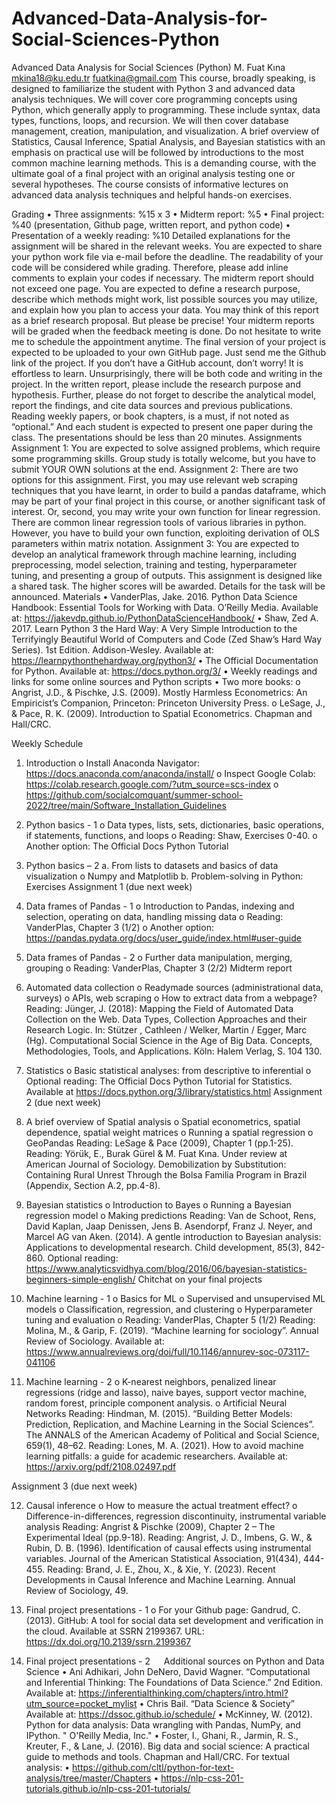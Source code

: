 # Advanced-Data-Analysis-for-Social-Sciences-Python
Advanced Data Analysis for Social Sciences (Python)
M. Fuat Kına
mkina18@ku.edu.tr
fuatkina@gmail.com
This course, broadly speaking, is designed to familiarize the student with Python 3 and advanced data analysis techniques. We will cover core programming concepts using Python, which generally apply to programming. These include syntax, data types, functions, loops, and recursion. We will then cover database management, creation, manipulation, and visualization. A brief overview of Statistics, Causal Inference, Spatial Analysis, and Bayesian statistics with an emphasis on practical use will be followed by introductions to the most common machine learning methods. This is a demanding course, with the ultimate goal of a final project with an original analysis testing one or several hypotheses. The course consists of informative lectures on advanced data analysis techniques and helpful hands-on exercises.

Grading
•	Three assignments: %15 x 3
•	Midterm report: %5
•	Final project: %40 (presentation, Github page, written report, and python code)
•	Presentation of a weekly reading: %10
Detailed explanations for the assignment will be shared in the relevant weeks. You are expected to share your python work file via e-mail before the deadline. The readability of your code will be considered while grading. Therefore, please add inline comments to explain your codes if necessary.
The midterm report should not exceed one page. You are expected to define a research purpose, describe which methods might work, list possible sources you may utilize, and explain how you plan to access your data. You may think of this report as a brief research proposal. But please be precise! Your midterm reports will be graded when the feedback meeting is done. Do not hesitate to write me to schedule the appointment anytime.
The final version of your project is expected to be uploaded to your own GitHub page. Just send me the Github link of the project. If you don’t have a GitHub account, don’t worry! It is effortless to learn. Unsurprisingly, there will be both code and writing in the project. In the written report, please include the research purpose and hypothesis. Further, please do not forget to describe the analytical model, report the findings, and cite data sources and previous publications.
Reading weekly papers, or book chapters, is a must, if not noted as “optional.” And each student is expected to present one paper during the class. The presentations should be less than 20 minutes.
Assignments
Assignment 1: You are expected to solve assigned problems, which require some programming skills. Group study is totally welcome, but you have to submit YOUR OWN solutions at the end.
Assignment 2: There are two options for this assignment. First, you may use relevant web scraping techniques that you have learnt, in order to build a pandas dataframe, which may be part of your final project in this course, or another significant task of interest. Or, second, you may write your own function for linear regression. There are common linear regression tools of various libraries in python. However, you have to build your own function, exploiting derivation of OLS parameters within matrix notation.
Assignment 3: You are expected to develop an analytical framework through machine learning, including preprocessing, model selection, training and testing, hyperparameter tuning, and presenting a group of outputs. This assignment is designed like a shared task. The higher scores will be awarded. Details for the task will be announced.
Materials
•	VanderPlas, Jake. 2016. Python Data Science Handbook: Essential Tools for Working with Data. O’Reilly Media. Available at: https://jakevdp.github.io/PythonDataScienceHandbook/
•	Shaw, Zed A. 2017. Learn Python 3 the Hard Way: A Very Simple Introduction to the Terrifyingly Beautiful World of Computers and Code (Zed Shaw’s Hard Way Series). 1st Edition. Addison-Wesley. Available at: https://learnpythonthehardway.org/python3/
•	The Official Documentation for Python. Available at: https://docs.python.org/3/
•	Weekly readings and links for some online sources and Python scripts
•	Two more books:
o	Angrist, J.D., & Pischke, J.S. (2009). Mostly Harmless Econometrics: An Empiricist’s Companion, Princeton: Princeton University Press.
o	LeSage, J., & Pace, R. K. (2009). Introduction to Spatial Econometrics. Chapman and Hall/CRC.

Weekly Schedule
1.	Introduction
o	Install Anaconda Navigator: https://docs.anaconda.com/anaconda/install/
o	Inspect Google Colab: https://colab.research.google.com/?utm_source=scs-index
o	https://github.com/socialcomquant/summer-school-2022/tree/main/Software_Installation_Guidelines

2.	Python basics - 1 
o	Data types, lists, sets, dictionaries, basic operations, if statements, functions, and loops
o	Reading: Shaw, Exercises 0-40.
o	Another option: The Official Docs Python Tutorial

3.	Python basics – 2
a.	From lists to datasets and basics of data visualization
o	Numpy and Matplotlib
b.	Problem-solving in Python: Exercises
Assignment 1 (due next week) 

4.	Data frames of Pandas - 1
o	Introduction to Pandas, indexing and selection, operating on data, handling missing data
o	Reading: VanderPlas, Chapter 3 (1/2)
o	Another option: https://pandas.pydata.org/docs/user_guide/index.html#user-guide

5.	Data frames of Pandas - 2
o	Further data manipulation, merging, grouping
o	Reading: VanderPlas, Chapter 3 (2/2)
Midterm report

6.	Automated data collection
o	Readymade sources (administrational data, surveys)
o	APIs, web scraping
o	How to extract data from a webpage?
Reading: Jünger, J. (2018): Mapping the Field of Automated Data Collection on the Web. Data Types, Collection Approaches and their Research Logic. In: Stützer , Cathleen / Welker, Martin / Egger, Marc (Hg). Computational Social Science in the Age of Big Data. Concepts, Methodologies, Tools, and Applications. Köln: Halem Verlag, S. 104 130.

7.	Statistics
o	Basic statistical analyses: from descriptive to inferential
o	Optional reading: The Official Docs Python Tutorial for Statistics. Available at https://docs.python.org/3/library/statistics.html
Assignment 2 (due next week) 

8.	A brief overview of Spatial analysis
o	Spatial econometrics, spatial dependence, spatial weight matrices
o	Running a spatial regression
o	GeoPandas
Reading: LeSage & Pace (2009), Chapter 1 (pp.1-25).
Reading: Yörük, E., Burak Gürel & M. Fuat Kına. Under review at American Journal of Sociology. Demobilization by Substitution: Containing Rural Unrest Through the Bolsa Familia Program in Brazil (Appendix, Section A.2, pp.4-8).

9.	Bayesian statistics
o	Introduction to Bayes
o	Running a Bayesian regression model
o	Making predictions
Reading: Van de Schoot, Rens, David Kaplan, Jaap Denissen, Jens B. Asendorpf, Franz J. Neyer, and Marcel AG van Aken. (2014). A gentle introduction to Bayesian analysis: Applications to developmental research. Child development, 85(3), 842-860.
Optional reading: https://www.analyticsvidhya.com/blog/2016/06/bayesian-statistics-beginners-simple-english/
Chitchat on your final projects

10.	Machine learning - 1
o	Basics for ML
o	Supervised and unsupervised ML models
o	Classification, regression, and clustering 
o	Hyperparameter tuning and evaluation
o	Reading: VanderPlas, Chapter 5 (1/2)
Reading: Molina, M., & Garip, F. (2019). “Machine learning for sociology”. Annual Review of Sociology. Available at: https://www.annualreviews.org/doi/full/10.1146/annurev-soc-073117-041106

11.	Machine learning - 2
o	K-nearest neighbors, penalized linear regressions (ridge and lasso), naive bayes, support vector machine, random forest, principle component analysis.
o	Artificial Neural Networks
Reading: Hindman, M. (2015). “Building Better Models: Prediction, Replication, and Machine Learning in the Social Sciences”. The ANNALS of the American Academy of Political and Social Science, 659(1), 48–62.
Reading: Lones, M. A. (2021). How to avoid machine learning pitfalls: a guide for academic researchers. Available at: https://arxiv.org/pdf/2108.02497.pdf

Assignment 3 (due next week)

12.	Causal inference
o	How to measure the actual treatment effect?
o	Difference-in-differences, regression discontinuity, instrumental variable analysis
Reading: Angrist & Pischke (2009), Chapter 2 – The Experimental Ideal (pp.9-18).
Reading: Angrist, J. D., Imbens, G. W., & Rubin, D. B. (1996). Identification of causal effects using instrumental variables. Journal of the American Statistical Association, 91(434), 444-455.
Reading: Brand, J. E., Zhou, X., & Xie, Y. (2023). Recent Developments in Causal Inference and Machine Learning. Annual Review of Sociology, 49.

13.	Final project presentations - 1
o	For your Github page: Gandrud, C. (2013). GitHub: A tool for social data set development and verification in the cloud. Available at SSRN 2199367. URL: https://dx.doi.org/10.2139/ssrn.2199367

14.	Final project presentations - 2
 
Additional sources on Python and Data Science
•	Ani Adhikari, John DeNero, David Wagner. “Computational and Inferential Thinking: The Foundations of Data Science.” 2nd Edition. Available at: https://inferentialthinking.com/chapters/intro.html?utm_source=pocket_mylist
•	Chris Bail. “Data Science & Society” Available at: https://dssoc.github.io/schedule/
•	McKinney, W. (2012). Python for data analysis: Data wrangling with Pandas, NumPy, and IPython. " O'Reilly Media, Inc."
•	Foster, I., Ghani, R., Jarmin, R. S., Kreuter, F., & Lane, J. (2016). Big data and social science: A practical guide to methods and tools. Chapman and Hall/CRC.
For textual analysis:
•	https://github.com/cltl/python-for-text-analysis/tree/master/Chapters
•	https://nlp-css-201-tutorials.github.io/nlp-css-201-tutorials/

